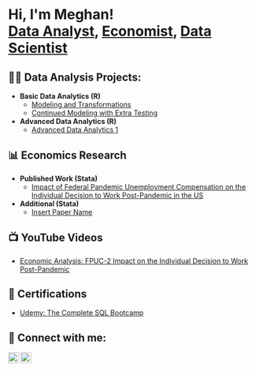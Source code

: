 <h1>Hi, I'm Meghan! <br/><a href="future link here">Data Analyst</a>, <a href="future link here">Economist</a>, <a href="future link here">Data Scientist</a>

<h2>👨‍💻 Data Analysis Projects:</h2>

- <b>Basic Data Analytics (R)</b>
  - [Modeling and Transformations](https://github.com/MeghanKPartrick/BasicModeling)
  - [Continued Modeling with Extra Testing](https://github.com/MeghanKPartrick/ModelingandTesting)
- <b>Advanced Data Analytics (R)</b>
  - [Advanced Data Analytics 1](https://github.com/joshmadakor1/Sentinel-Lab)

<h2>📊 Economics Research</h2>

- <b>Published Work (Stata)</b>
  - [Impact of Federal Pandemic Unemployment Compensation on the Individual Decision to Work Post-Pandemic in the US](https://github.com/joshmadakor1/Package-Delivery-Pathfinding-Algorithm)
- <b>Additional (Stata)</b>
  - [Insert Paper Name](https://github.com/joshmadakor1/Package-Delivery-Pathfinding-Algorithm)

<h2>📺 YouTube Videos</h2>

- [Economic Analysis: FPUC-2 Impact on the Individual Decision to Work Post-Pandemic](https://www.youtube.com/watch?v=a83ASGn_V_s)

<h2>📄 Certifications</h2>

- [Udemy: The Complete SQL Bootcamp](https://www.youtube.com/@MeghanPartrick)

<h2> 🤳 Connect with me:</h2>

[<img align="left" alt="JoshMadakor | YouTube" width="22px" src="https://cdn.jsdelivr.net/npm/simple-icons@v3/icons/youtube.svg" />][youtube]
[<img align="left" alt="JoshMadakor | LinkedIn" width="22px" src="https://cdn.jsdelivr.net/npm/simple-icons@v3/icons/linkedin.svg" />][linkedin]

[youtube]: https://www.youtube.com/@MeghanPartrick
[linkedin]: https://linkedin.com/in/meghan-partrick

<!--
**joshmadakor1/joshmadakor1** is a ✨ _special_ ✨ repository because its `README.md` (this file) appears on your GitHub profile.

Here are some ideas to get you started:

- 🔭 I’m currently working on ...
- 🌱 I’m currently learning ...
- 👯 I’m looking to collaborate on ...
- 🤔 I’m looking for help with ...
- 💬 Ask me about ...
- 📫 How to reach me: ...
- 😄 Pronouns: ...
- ⚡ Fun fact: ...
-->
